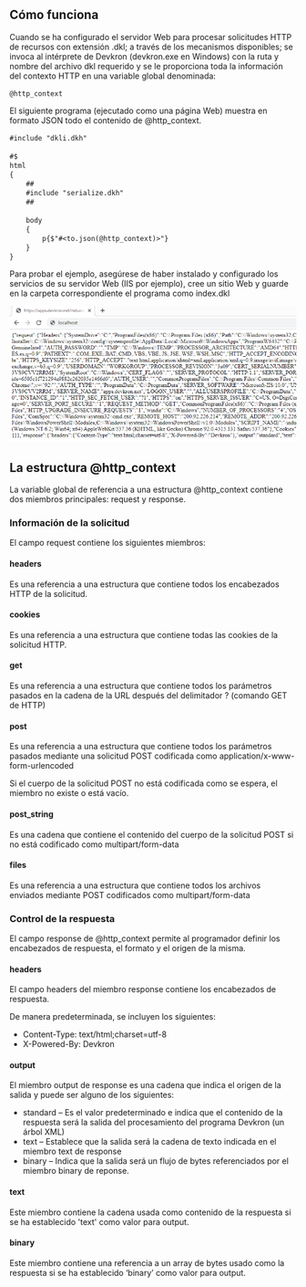 ## Cómo funciona

Cuando se ha configurado el servidor Web para procesar solicitudes HTTP de recursos con extensión .dkl; a través de los mecanismos disponibles; se invoca al intérprete de Devkron (devkron.exe en Windows) con la ruta y nombre del archivo dkl requerido y se le proporciona toda la información del contexto HTTP en una variable global denominada: 

```DKL
@http_context
```

El siguiente programa (ejecutado como una página Web) muestra en formato JSON todo el contenido de @http_context.

```DKL
#include "dkli.dkh"

#$
html
{
    ##
    #include "serialize.dkh"
    ##

    body
    {
        p{$"#<to.json(@http_context)>"}
    }
}
```

Para probar el ejemplo, asegúrese de haber instalado y configurado los servicios de su servidor Web (IIS por ejemplo), cree un sitio Web y guarde en la carpeta correspondiente el programa como index.dkl

<img src="img/index-dkl.png"/>

## La estructura @http_context

La variable global de referencia a una estructura @http_context contiene dos miembros principales: request y response.

### Información de la solicitud

El campo request contiene los siguientes miembros:

#### headers
Es una referencia a una estructura que contiene todos los encabezados HTTP de la solicitud.

#### cookies
Es una referencia a una estructura que contiene todas las cookies de la solicitud HTTP.

#### get
Es una referencia a una estructura que contiene todos los parámetros pasados en la cadena de la URL después del delimitador ? (comando GET de HTTP)

#### post
Es una referencia a una estructura que contiene todos los parámetros pasados mediante una solicitud POST codificada como application/x-www-form-urlencoded

Si el cuerpo de la solicitud POST no está codificada como se espera, el miembro no existe o está vacío.

#### post_string
Es una cadena que contiene el contenido del cuerpo de la solicitud POST si no está codificado como multipart/form-data

#### files
Es una referencia a una estructura que contiene todos los archivos enviados mediante POST codificados como multipart/form-data

### Control de la respuesta

El campo response de @http_context permite al programador definir los encabezados de respuesta, el formato y el origen de la misma.
#### headers

El campo headers del miembro response contiene los encabezados de respuesta.

De manera predeterminada, se incluyen los siguientes:
* Content-Type: text/html;charset=utf-8
* X-Powered-By: Devkron

#### output
El miembro output de response es una cadena que indica el origen de la salida y puede ser alguno de los siguientes:
* standard – Es el valor predeterminado e indica que el contenido de la respuesta será la salida del procesamiento del programa Devkron (un árbol XML)
* text – Establece que la salida será la cadena de texto indicada en el miembro text de response
* binary – Indica que la salida será un flujo de bytes referenciados por el miembro binary de reponse.

#### text
Este miembro contiene la cadena usada como contenido de la respuesta si se ha establecido 'text' como valor para output.

#### binary
Este miembro contiene una referencia a un array de bytes usado como la respuesta si se ha establecido ‘binary’ como valor para output.

